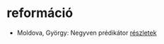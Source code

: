 # reformáció

- Moldova, György: Negyven prédikátor [részletek](_details/%7Bopf.creator%7D.md#id_1405)